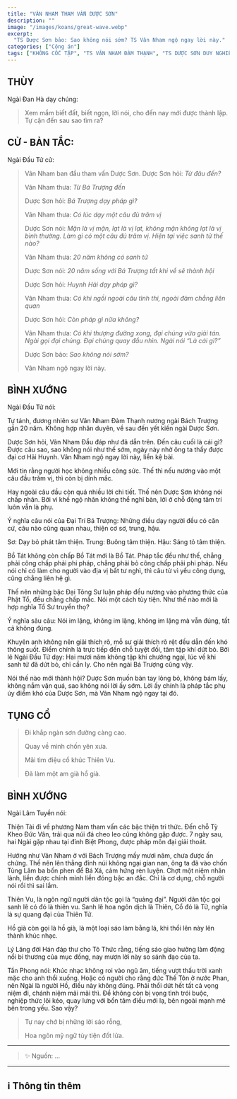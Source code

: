 ```yaml
---
title: "VÂN NHAM THAM VẤN DƯỢC SƠN"
description: ""
image: "/images/koans/great-wave.webp"
excerpt: 
  "TS Dược Sơn bảo: Sao không nói sớm? TS Vân Nham ngộ ngay lời này."
categories: ["Công án"]
tags: ["KHÔNG CỐC TẬP", "TS VÂN NHAM ĐÀM THẠNH", "TS DƯỢC SƠN DUY NGHIỄM"]
---
```


## THÙY

Ngài Đan Hà dạy chúng:

> Xem mầm biết đất, biết ngọn, lời nói, cho đến nay mới được thành lập. 
> Tự cận đến sau sao tìm ra?

## CỬ - BẢN TẮC:

Ngài Đầu Tử cử: 

> Vân Nham ban đầu tham vấn Dược Sơn. Dược Sơn hỏi: *Từ đâu đến?*
>
> Vân Nham thưa: *Từ Bá Trượng đến*
>
> Dược Sơn hỏi: *Bá Trượng dạy pháp gì?*
>
> Vân Nham thưa: *Có lúc dạy một câu đủ trăm vị*
>
> Dược Sơn nói: *Mặn là vị mặn, lạt là vị lạt, không mặn không lạt là vị bình thường. Làm gì có một câu đủ trăm vị. Hiện tại việc sanh tử thế nào?*
>
> Vân Nham thưa: *20 năm không có sanh tử*
>
> Dược Sơn nói: *20 năm sống với Bá Trượng tất khi về sẽ thành hội*
>
> Dược Sơn hỏi: *Huynh Hải dạy pháp gì?*
>
> Vân Nham thưa: *Có khi ngồi ngoài câu tình thi, ngoài đàm chẳng liên quan*
>
> Dược Sơn hỏi: *Còn pháp gì nữa không?*
>
> Vân Nham thưa: *Có khi thượng đường xong, đại chúng vừa giải tán. Ngài gọi đại chúng. Đại chúng quay đầu nhìn. Ngài nói “Là cái gì?”*
>
> Dược Sơn bảo: *Sao không nói sớm?* 
>
> Vân Nham ngộ ngay lời này.

## BÌNH XƯỚNG

Ngài Đầu Tử nói:

Tự tánh, đương nhiên sư Vân Nham Đàm Thạnh nương ngài Bách Trượng gần 20 năm. 
Không hợp nhân duyên, về sau đến yết kiến ngài Dược Sơn.

Dược Sơn hỏi, Vân Nham Đầu đáp như đã dẫn trên. 
Đến câu cuối là cái gì? Được câu sao, sao không nói như thế sớm, ngày này nhờ ông ta thấy được đại cơ Hải Huynh.
Vân Nham ngộ ngay lời này, liền kệ bài.

Mới tin rằng người học không nhiều công sức. 
Thế thì nếu nương vào một câu đầu trăm vị, thì còn bị dính mắc.

Hay ngoài câu đầu còn quá nhiều lời chi tiết. 
Thế nên Dược Sơn không nói chấp nhân. Bởi vì khế ngộ nhân không thể nghĩ bàn, lời ở chỗ động tâm trí luôn vẫn là phụ.

Ý nghĩa câu nói của Đại Trí Bá Trượng: Những điều dạy người đều có căn cứ, câu nào cũng quan nhau, thiện cơ sơ, trung, hậu.

Sơ: Dạy bỏ phát tâm thiện.
Trung: Buông tâm thiện.
Hậu: Sáng tỏ tâm thiện.

Bồ Tát không còn chấp Bồ Tát mới là Bồ Tát. 
Pháp tắc đều như thế, chẳng phải công chấp phải phi pháp, chẳng phải bỏ công chấp phải phi pháp. 
Nếu nói chỉ có làm cho người vào địa vị bất tư nghì, thì câu từ vì yếu công dụng, cũng chẳng liên hệ gì.

Thế nên những bậc Đại Tông Sư luận pháp đều nương vào phương thức của Phật Tổ, đều chẳng chấp mắc. 
Nói một cách tùy tiện.
Như thế nào mới là hợp nghĩa Tổ Sư truyền thọ?

Ý nghĩa sâu câu: Nói im lặng, không im lặng, không im lặng mà vẫn đúng, tất cả không đúng.

Khuyên anh không nên giải thích rõ, mỗ sư giải thích rõ rệt đều dẫn đến khó thông suốt. 
Điểm chính là trực tiếp đến chỗ tuyệt đối, tâm tập khí dứt bỏ. 
Bởi lẽ Ngài Đầu Tử dạy: Hai mươi năm không tập khí chướng ngại, lúc về khi sanh tử đã dứt bỏ, chỉ cần ly. 
Cho nên ngài Bá Trượng cũng vậy.

Nói thế nào mới thành hội?
Dược Sơn muốn bàn tay lỏng bỏ, không bám lấy, không nắm vận quá, sao không nói lời ấy sớm. 
Lời ấy chính là pháp tắc phụ úy điểm khó của Dược Sơn, mà Vân Nham ngộ ngay tại đó.

## TỤNG CỔ

> Đi khắp ngàn sơn đường càng cao.
> 
> Quay về mình chốn yên xưa.
> 
> Mãi tìm điệu cổ khúc Thiên Vu.
> 
> Đã làm một am già hồ già.

## BÌNH XƯỚNG

Ngài Lâm Tuyền nói: 

Thiện Tài đi về phương Nam tham vấn các bậc thiện tri thức. 
Đến chỗ Tỳ Kheo Đức Vân, trải qua núi đá cheo leo cũng không gặp được. 
7 ngày sau, hai Ngài gặp nhau tại đỉnh Biệt Phong, được pháp môn đại giải thoát.

Hướng như Vân Nham ở với Bách Trượng mấy mươi năm, chưa được ấn chứng. 
Thế nên lên thẳng đỉnh núi không ngại gian nan, ông ta đã vào chốn Tùng Lâm ba bốn phen để Bá Xá, cảm hứng rèn luyện. 
Chợt một niệm nhân lành, liền được chính mình liền đóng bậc an đắc. 
Chỉ là cơ dụng, chỗ người nói rồi thì sai lắm.

Thiên Vu, là ngôn ngữ người dân tộc gọi là “quảng đại”.
Người dân tộc gọi sanh lê có đó là thiên vu. 
Sanh lê hoa ngôn dịch là Thiên, Cổ đó là Tử, nghĩa là sự quang đại của Thiên Tử.

Hồ già còn gọi là hồ già, là một loại sáo làm bằng lá, khi thổi lên này lên thành khúc nhạc.

Lý Lăng đời Hán đáp thư cho Tô Thức rằng, tiếng sáo giao hưởng làm động nổi bi thương của mục đồng, nay mượn lời này so sánh đạo của ta.

Tần Phong nói: Khúc nhạc không roi vào ngũ âm, tiếng vượt thấu trời xanh mặc cho anh thổi xuống. 
Hoặc có người cho rằng đức Thế Tôn ở nước Phan, nên Ngài là người Hồ, điều này không đúng. 
Phải thổi dứt hết tất cả vọng niệm đi, chánh niệm mãi mãi thì. 
Để không còn bị vọng tình trói buộc, nghiệp thức lôi kéo, quay lưng với bổn tâm điều mới lạ, bên ngoài mạnh mẽ bên trong yếu. 
Sao vậy?

> Tự nay chớ bị những lời sáo rỗng,
> 
> Hoa ngôn mỹ ngữ tùy tiện đốt lửa.

***

> ✨ Nguồn: ...

***

## ℹ️ Thông tin thêm

[^1]: ⭐️ <a href="http://thuongchieu.net/index.php/phapthoai/suphu/4704-tsduocson" target="_blank">TS DƯỢC SƠN DUY NGHIỄM</a>

[^2]: ⭐️ <a href="http://thuongchieu.net/index.php/phapthoai/suphu/4785-thiensudamthanh" target="_blank">TS VÂN NHAM ĐÀM THẠNH</a>

